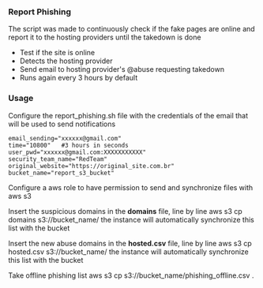 ### Report Phishing

The script was made to continuously check if the fake pages are online and report it to the hosting providers until the takedown is done


- Test if the site is online
- Detects the hosting provider 
- Send email to hosting provider's @abuse requesting takedown
- Runs again every 3 hours by default


### Usage
Configure the report_phishing.sh file with the credentials of the email that will be used to send notifications

    email_sending="xxxxxx@gmail.com"
    time="10800"   #3 hours in seconds
    user_pwd="xxxxxx@gmail.com:XXXXXXXXXXX"
    security_team_name="RedTeam"
    original_website="https://original_site.com.br"
    bucket_name="report_s3_bucket"

Configure a aws role to have permission to send and synchronize files with aws s3

Insert the suspicious domains in the **domains** file, line by line
aws s3 cp domains s3://bucket_name/ 
the instance will automatically synchronize this list with the bucket

Insert the new abuse domains in the **hosted.csv** file, line by line
aws s3 cp hosted.csv s3://bucket_name/ 
the instance will automatically synchronize this list with the bucket

Take offline phishing list 
aws s3 cp s3://bucket_name/phishing_offline.csv . 

